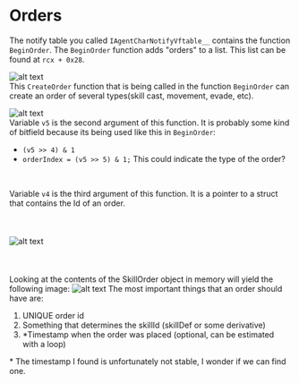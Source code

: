 # Orders
The notify table you called ```IAgentCharNotifyVftable__``` contains the function ```BeginOrder```.
The ```BeginOrder``` function adds "orders" to a list. This list can be found at ```rcx + 0x28```.

![alt text](https://i.ibb.co/0J7k0xD/Create-Order.png)
<br/>
This ```CreateOrder``` function that is being called in the function ```BeginOrder``` can create an order of several types(skill cast, movement, evade, etc).

![alt text](https://i.ibb.co/c6dH2jJ/Construct-Order.png)
<br/>
Variable ```v5``` is the second argument of this function. It is probably some kind of bitfield because its being used like this in ```BeginOrder```:
* ```(v5 >> 4) & 1```
* ```orderIndex = (v5 >> 5) & 1;```
This could indicate the type of the order?
<br/>

Variable ```v4``` is the third argument of this function. It is a pointer to a struct that contains the Id of an order.
<br/>
<br/>
<br/>
<br/>
![alt text](https://i.ibb.co/r4g2k3S/Skill-Order-Construct.png)
<br/>
<br/>
<br/>
<br/>
Looking at the contents of the SkillOrder object in memory will yield the following image:
![alt text](https://i.ibb.co/gzZnQqk/Skill-Order.png)
The most important things that an order should have are:
1. UNIQUE order id
2. Something that determines the skillId (skillDef or some derivative)
3. *Timestamp when the order was placed (optional, can be estimated with a loop)

&ast; The timestamp I found is unfortunately not stable, I wonder if we can find one.
